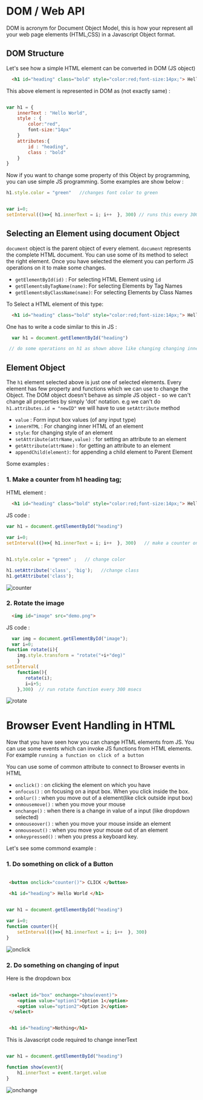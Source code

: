 
# DOM / Web API


DOM is acronym for Document Object Model, this is how your represent all your web page elements (HTML,CSS) in a Javascript Object format.


## DOM Structure

Let's see how a simple HTML element can be converted in DOM (JS object)

```HTML
  <h1 id="heading" class="bold" style="color:red;font-size:14px;"> Hello World </h1>
```

This above element is represented in DOM as (not exactly same) :

```javascript

var h1 = {
    innerText : "Hello World",
    style : {
        color:"red",
        font-size:"14px"
    }
    attributes:{
        id : "heading",
        class : "bold"
    }
}
```

Now if you want to change some property of this Object by programming, you can use simple JS programming. Some examples are show below :


```javascript
h1.style.color = "green"   //changes font color to green


var i=0;
setInterval(()=>{ h1.innerText = i; i++  }, 300) // runs this every 300 miliseconds and changes innerText of h1 to a new number;
```




## Selecting an Element using document Object


`document` object is the parent object of every element. `document` represents the complete HTML document. You can use some of its method to select the right element. Once you have selected the element you can perform JS operations on it to make some changes.

* `getElementById(id)` : For selecting HTML Element using `id`
* `getElementsByTagName(name)`: For selecting Elements by Tag Names 
* `getElementsByClassName(name)`:  For selecting Elements by Class Names 

To Select a HTML element of this type:

```HTML
  <h1 id="heading" class="bold" style="color:red;font-size:14px;"> Hello World </h1>
```

One has to write a code similar to this in JS :

```javascript
  var h1 = document.getElementById("heading")

 // do some operations on h1 as shown above like changing changing innerText

```


## Element Object

The `h1` element selected above is just one of selected elements. Every element has few property and functions which we can use to change the Object. The DOM object doesn't behave as simple JS object - so we can't change all properties by simply 'dot' notation. e.g we can't do `h1.attributes.id = "newID"` we will have to use `setAttribute` method

* `value` : Form input box values (of any input type)
* `innerHTML` : For changing inner HTML of an element
* `style`: for changing style of an element
* `setAttribute(attrName,value)` : for setting an attribute to an element
* `getAttribute(attrName)` : for getting an attribute to an element
* `appendChild(element)`: for appending a child element to Parent Element

Some examples :

### 1. Make a counter from h1 heading tag; 

HTML element :

```HTML
  <h1 id="heading" class="bold" style="color:red;font-size:14px;"> Hello World </h1>
```
JS code :

```javascript
var h1 = document.getElementById("heading")

var i=0;
setInterval(()=>{ h1.innerText = i; i++  }, 300)   // make a counter on your page.


h1.style.color = "green" ;   // change color

h1.setAttribute('class', 'big');   //change class
h1.getAttribute('class');     

```

![counter](./images/counter.gif)


### 2. Rotate the image 

```HTML
  <img id="image" src="demo.png">
```
JS code :

```javascript
  var img = document.getElementById("image");
  var i=0;
function rotate(i){
    img.style.transform = "rotate("+i+"deg)"
    }
setInterval(
    function(){
       rotate(i);
       i=i+5;
    },300)  // run rotate function every 300 msecs

```

![rotate](./images/rotate.gif)


# Browser Event Handling in HTML

Now that you have seen how you can change HTML elements from JS. You can use some events which can invoke JS functions from HTML elements. For example `running a function on click of a button`

You can use some of common attribute to connect to Browser events in HTML

* `onclick()` : on clicking the element on which you have 
* `onfocus()` : on focusing on a input box. When you click inside the box. 
* `onblur()` : when you move out of a element(like click outside input box)
* `onmousemove()` : when you move your mouse
* `onchange()` : when there is a change in value of a input (like dropdown selected)
* `onmouseover()` : when you move your mouse inside an element
* `onmouseout()` : when you move your mouse out of an element
* `onkeypressed()` : when you press a keyboard key.

Let's see some commond example :


### 1. Do something on click of a Button

```HTML
 
 <button onclick="counter()"> CLICK </button> 
 
 <h1 id="heading"> Hello World </h1>

```

```js

var h1 = document.getElementById("heading")

var i=0;
function counter(){
    setInterval(()=>{ h1.innerText = i; i++  }, 300)
} 

```

![onclick](./images/onclick.gif)

### 2. Do something on changing of input

Here is the dropdown box

```HTML
 
 <select id="box" onchange="show(event)"> 
    <option value="option1">Option 1</option>
    <option value="option2">Option 2</option>
 </select> 


 <h1 id="heading">Nothing</h1>

```
This is Javascript code required to change innerText

```js

var h1 = document.getElementById("heading")

function show(event){
    h1.innerText = event.target.value
}

```

![onchange](./images/onchange.gif)







